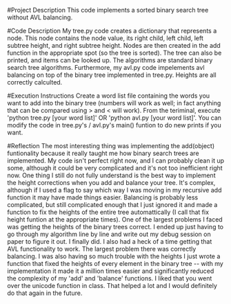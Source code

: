 #Project Description
This code implements a sorted binary search tree without AVL balancing.

#Code Description
My tree.py code creates a dictionary that represents a node. This node contains the node value, its right child, left child, left subtree height, and right subtree height. Nodes are then created in the add function in the appropriate spot (so the tree is sorted). The tree can also be printed, and items can be looked up. The algorithms are standard binary search tree algorithms. Furthermore, my avl.py code impelements avl balancing on top of the binary tree implemented in tree.py. Heights are all correctly calculted.

#Execution Instructions
Create a word list file containing the words you want to add into the binary tree (numbers will work as well; in fact anything that can be compared using > and < will work). From the teriminal, execute 'python tree.py [your word list]' OR 'python avl.py [your word list]'. You can modify the code in tree.py's / avl.py's main() funtion to do new prints if you want.

#Reflection
The most interesting thing was implementing the add(object) funtionality because it really taught me how binary search trees are implemented. My code isn't perfect right now, and I can probably clean it up some, although it could be very complicated and it's not too inefficient right now.
One thing I still do not fully understand is the best way to implement the height corrections when you add and balance your tree. It's complex, although if I used a flag to say which way I was moving in my recursive add function it may have made things easier. Balancing is probably less complicated, but still complicated enough that I just ignored it and made a function to fix the heights of the entire tree automattically (I call that fix height funtion at the appropriate times).
One of the largest problems I faced was getting the heights of the binary trees correct. I ended up just having to go through my algorithm line by line and write out my debug session on paper to figure it out. I finally did. I also had a heck of a time getting that AVL functionality to work. The largest problem there was correctly balancing. I was also having so much trouble with the heights I just wrote a function that fixed the heights of every element in the binary tree -- with my implementation it made it a million times easier and significantly reduced the complexity of my 'add' and 'balance' functions.
I liked that you went over the unicode function in class. That helped a lot and I would definitely do that again in the future.
